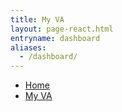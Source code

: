 ```yaml
---
title: My VA
layout: page-react.html
entryname: dashboard
aliases:
  - /dashboard/
---
```

<nav aria-label="Breadcrumb" aria-live="polite" class="va-nav-breadcrumbs"
id="va-breadcrumbs">
  <ul class="row va-nav-breadcrumbs-list columns" id="va-breadcrumbs-list">
    <li><a href="/">Home</a></li>
    <li><a aria-current="page" href="/my-va">My VA</a></li>
  </ul>
</nav>
